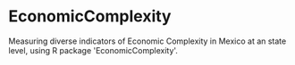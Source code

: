 # EconomicComplexity
Measuring diverse indicators of Economic Complexity in Mexico at an state level, using R package 'EconomicComplexity'. 
